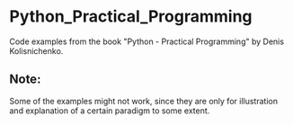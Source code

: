 # Python_Practical_Programming
Code examples from the book "Python - Practical Programming" by Denis Kolisnichenko.

## Note:
Some of the examples might not work, since they are only for illustration and explanation of a certain paradigm to some extent.
